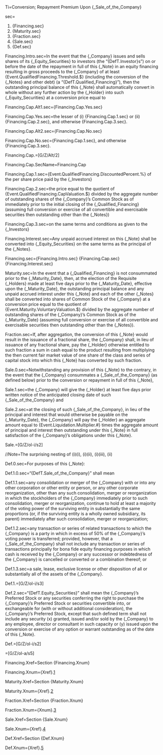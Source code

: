 Ti=Conversion; Repayment Premium Upon {_Sale_of_the_Company}

sec=<ol><li>{Financing.sec}<li>{Maturity.sec}<li>{Fraction.sec}<li>{Sale.sec}<li>{Def.sec}</ol>

Financing.Intro.sec=In the event that the {_Company} issues and sells shares of its {_Equity_Securities} to investors (the “{DefT.Investor}s”) on or before the date of the repayment in full of this {_Note} in an equity financing resulting in gross proceeds to the {_Company} of at least {Event.QualifiedFinancing.Threshold.$} (including the conversion of the {_Notes} and other debt) (a “{DefT.Qualified_Financing}”), then the outstanding principal balance of this {_Note} shall automatically convert in whole without any further action by the {_Holder} into such {_Equity_Securities} at a conversion price equal to

Financing.Cap.Alt1.sec={Financing.Cap.Yes.sec}

Financing.Cap.Yes.sec=the lesser of (i) {Financing.Cap.1.sec} or (ii) {Financing.Cap.2.sec}, and otherwise {Financing.Cap.3.sec}.

Financing.Cap.Alt2.sec={Financing.Cap.No.sec}

Financing.Cap.No.sec={Financing.Cap.1.sec}, and otherwise {Financing.Cap.3.sec}.

Financing.Cap.=[G/Z/Alt/2]

Financing.Cap.SecName=Financing.Cap

Financing.Cap.1.sec={Event.QualifiedFinancing.DiscountedPercent.%} of the per share price paid by the {_Investors}

Financing.Cap.2.sec=the price equal to the quotient of {Event.QualifiedFinancing.CapValuation.$} divided by the aggregate number of outstanding shares of the {_Company}’s Common Stock as of immediately prior to the initial closing of the {_Qualified_Financing} (assuming full conversion or exercise of all convertible and exercisable securities then outstanding other than the {_Notes})

Financing.Cap.3.sec=on the same terms and conditions as given to the {_Investors}

Financing.Interest.sec=Any unpaid accrued interest on this {_Note} shall be converted into {_Equity_Securities} on the same terms as the principal of the {_Notes}. 

Financing.sec={Financing.Intro.sec} {Financing.Cap.sec} {Financing.Interest.sec}

Maturity.sec=In the event that a {_Qualified_Financing} is not consummated prior to the {_Maturity_Date}, then, at the election of the Requisite {_Holders} made at least five days prior to the {_Maturity_Date}, effective upon the {_Maturity_Date}, the outstanding principal balance and any unpaid accrued interest under this {_Note} and each of the other {_Notes} shall be converted into shares of Common Stock of the {_Company} at a conversion price equal to the quotient of {Event.Maturity.VoluntaryValuation.$} divided by the aggregate number of outstanding shares of the {_Company}’s Common Stock as of the {_Maturity_Date} (assuming full conversion or exercise of all convertible and exercisable securities then outstanding other than the {_Notes}).

Fraction.sec=If, after aggregation, the conversion of this {_Note} would result in the issuance of a fractional share, the {_Company} shall, in lieu of issuance of any fractional share, pay the {_Holder} otherwise entitled to such fraction a sum in cash equal to the product resulting from multiplying the then current fair market value of one share of the class and series of capital stock into which this {_Note} has converted by such fraction.

Sale.0.sec=Notwithstanding any provision of this {_Note} to the contrary, in the event that the {_Company} consummates a {_Sale_of_the_Company} (as defined below) prior to the conversion or repayment in full of this {_Note},

Sale.1.sec=the {_Company} will give the {_Holder} at least five days prior written notice of the anticipated closing date of such {_Sale_of_the_Company} and

Sale.2.sec=at the closing of such {_Sale_of_the_Company}, in lieu of the principal and interest that would otherwise be payable on the {_Maturity_Date}, the {_Company} will pay the {_Holder} an aggregate amount equal to {Event.Liquidation.Multiplier.#} times the aggregate amount of principal and interest then outstanding under this {_Note} in full satisfaction of the {_Company}’s obligations under this {_Note}.


Sale.=[G/Z/ol-i/s2]

//Note=The surprising nesting of (i)(i), (i)(ii), (i)(iii), (ii)

Def.0.sec=For purposes of this {_Note}: 

Def.1.0.sec=“{DefT.Sale_of_the_Company}” shall mean

Def.1.1.sec=any consolidation or merger of the {_Company} with or into any other corporation or other entity or person, or any other corporate reorganization, other than any such consolidation, merger or reorganization in which the stockholders of the {_Company} immediately prior to such consolidation, merger or reorganization, continue to hold at least a majority of the voting power of the surviving entity in substantially the same proportions (or, if the surviving entity is a wholly owned subsidiary, its parent) immediately after such consolidation, merger or reorganization;

Def.1.2.sec=any transaction or series of related transactions to which the {_Company} is a party in which in excess of 50% of the {_Company}’s voting power is transferred; provided, however, that a {_Sale_of_the_Company} shall not include any transaction or series of transactions principally for bona fide equity financing purposes in which cash is received by the {_Company} or any successor or indebtedness of the {_Company} is cancelled or converted or a combination thereof; or

Def.1.3.sec=a sale, lease, exclusive license or other disposition of all or substantially all of the assets of the {_Company}. 

Def.1.=[G/Z/ol-i/s3]

Def.2.sec=“{DefT.Equity_Securities}” shall mean the {_Company}’s Preferred Stock or any securities conferring the right to purchase the {_Company}’s Preferred Stock or securities convertible into, or exchangeable for (with or without additional consideration), the {_Company}’s Preferred Stock, except that such defined term shall not include any security (x) granted, issued and/or sold by the {_Company} to any employee, director or consultant in such capacity or (y) issued upon the conversion or exercise of any option or warrant outstanding as of the date of this {_Note}. 

Def.=[G/Z/ol-i/s2]

=[G/Z/ol-a/s5]

Financing.Xref=Section {Financing.Xnum}

Financing.Xnum={Xref}.<a href="#Event.Financing.sec">1</a>

Maturity.Xref=Section {Maturity.Xnum}

Maturity.Xnum={Xref}.<a href="#Event.Maturity.sec">2</a>

Fraction.Xref=Section {Fraction.Xnum}

Fraction.Xnum={Xnum}.<a href="#Event.Fraction.sec">3</a>

Sale.Xref=Section {Sale.Xnum}

Sale.Xnum={Xref}.<a href="#Event.Sale.sec">4</a>

Def.Xref=Section {Def.Xnum}

Def.Xnum={Xref}.<a href="#Event.Def.sec">5</a>